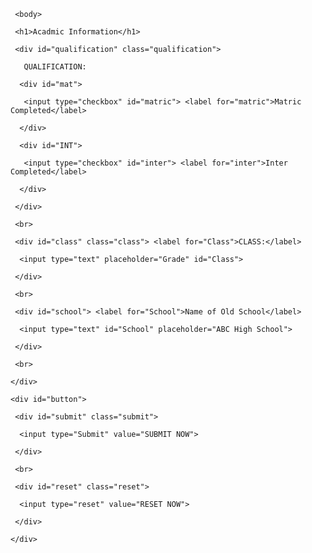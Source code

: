 <html>

     <body>
<div id="acadmicInfo" class="acadmicInfo"> 

     <h1>Acadmic Information</h1> 

     <div id="qualification" class="qualification">

       QUALIFICATION: 

      <div id="mat"> 

       <input type="checkbox" id="matric"> <label for="matric">Matric Completed</label> 

      </div> 

      <div id="INT"> 

       <input type="checkbox" id="inter"> <label for="inter">Inter Completed</label> 

      </div> 

     </div> 

     <br> 

     <div id="class" class="class"> <label for="Class">CLASS:</label> 

      <input type="text" placeholder="Grade" id="Class"> 

     </div> 

     <br> 

     <div id="school"> <label for="School">Name of Old School</label> 

      <input type="text" id="School" placeholder="ABC High School"> 

     </div> 

     <br> 

    </div> 

    <div id="button"> 

     <div id="submit" class="submit"> 

      <input type="Submit" value="SUBMIT NOW"> 

     </div> 

     <br> 

     <div id="reset" class="reset"> 

      <input type="reset" value="RESET NOW"> 

     </div> 

    </div> 

   </form> 

  </div>  

 </body>

</html>
